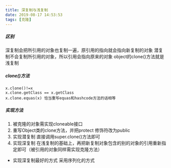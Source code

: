 ```yaml
---
title: 深复制与浅复制
date: 2019-08-17 14:53:53
tags: [克隆]
---
```

##### 区别
深复制会把所引用的对象也复制一遍，原引用的指向就会指向新复制的对象
潜复制不会复制所引用的对象，所以引用会指向原来的对象
object的clone()方法就是浅复制
<!--more-->
##### clone()方法
```
x.clone()!=x
x.clone.getClass == x.getClass
x.clone.equas(x) 恰当重写equas和hashcode方法的话相等
```
##### 实现方法
1. 被克隆的对象需实现cloneable接口
2. 重写Object类的clone方法，并把protect 修饰符改为public
3. 实现潜复制 直接调用super.clone()方法即可
4. 实现深复制 在浅复制的基础上，再把新复制对象包含的别的对象的引用重新指定即可（被引用的对象同样需实现克隆方法）
- 实现深复制最好的方式
采用序列化的方式